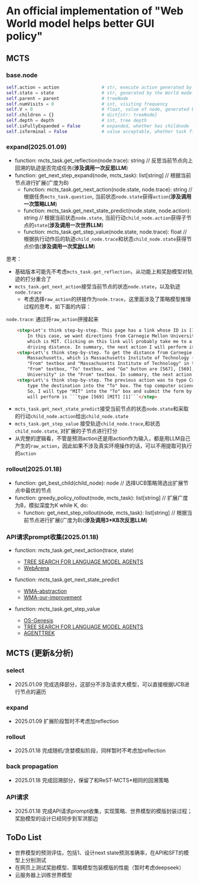 # An official implementation of "Web World model helps better GUI policy"
## MCTS

### base.node
```python
self.action = action                # str, execute action generated by the Policy model
self.state = state                  # str, generated by the World model
self.parent = parent                # treeNode
self.numVisits = 0                  # int, visiting frequency
self.V = 0                          # float, value of node, generated by the World model
self.children = {}                  # dict{str: treeNode}
self.depth = depth                  # int, tree depth
self.isFullyExpanded = False        # expanded, whether has childnode
self.isTerminal = False             # value acceptable, whether task finished
```

### expand(2025.01.09)
* function: mcts_task.get_reflection(node.trace): string                             // 反思当前节点向上回溯的轨迹是否完成任务(**涉及调用一次反思LLM**)
* function: get_next_step_expand(node, mcts_task): list[string]                      // 根据当前节点进行扩展(广度为B)
    * function: mcts_task.get_next_action(node.state, node.trace): string            // 根据任务`mcts_task.question`, 当前状态`node.state`获得`action`(**涉及调用一次策略LLM**)
    * function: mcts_task.get_next_state_predict(node.state, node.action): string    // 根据当前状态`node.state`, 当前行动`child_node.action`获得子节点的`state`(**涉及调用一次世界LLM**)
    * function: mcts_task.get_step_value(node.state, node.trace): float	             // 根据执行动作后的轨迹`child_node.trace`和状态`child_node.state`获得节点价值(**涉及调用一次奖励LLM**)

思考：
* 基础版本可能先不考虑`mcts_task.get_reflection`，从功能上和奖励模型对轨迹的打分重合了
* `mcts_task.get_next_action`接受当前节点的状态`node.state`，以及轨迹`node.trace`
    * 考虑选择`raw_action`的拼接作为`node.trace`，这里面涉及了策略模型推理过程的思考，如下面的内容：

`node.trace`: 通过<step></step>将`raw_action`拼接起来
```html
    <step>Let's think step-by-step. This page has a link whose ID is [169], which can be used to find directions between two points. 
        In this case, we want directions from Carnegie Mellon University to the top computer science school in Massachusetts, 
        which is MIT. Clicking on this link will probably take me to a page where I can input these two locations and find the 
        driving distance. In summary, the next action I will perform is ```click [169]```.</step>
    <step>Let\'s think step-by-step. To get the distance from Carnegie Mellon University to the top computer science school in 
        Massachusetts, which is Massachusetts Institute of Technology (MIT), I need to input "Carnegie Mellon University" in the 
        "From" textbox and "Massachusetts Institute of Technology" in the "To" textbox, and then click "Go" button. The IDs of the 
        "From" textbox, "To" textbox, and "Go" button are [567], [569], and [556] respectively. First, I will type "Carnegie Mellon 
        University" in the "From" textbox. In summary, the next action I will perform is ```type [567] [Carnegie Mellon University] [0]```</step>
    <step>Let\'s think step-by-step. The previous action was to type Carnegie Mellon University into the "From" box. Now, we need to 
        type the destination into the "To" box. The top computer science school in Massachusetts is Massachusetts Institute of Technology (MIT). 
        So, I will type "MIT" into the "To" box and submit the form by pressing the "Enter" key afterwards. In summary, the next action I 
        will perform is ```type [569] [MIT] [1]```</step>
```

* `mcts_task.get_next_state_predict`接受当前节点的状态`node.state`和采取的行动`child_node.action`给出`child_node.state`
* `mcts_task.get_step_value` 接受轨迹`child_node.trace`,和状态`child_node.state`, 对扩展的子节点进行打分
* 从完整的逻辑看，不管是预测action还是用action作为输入，都是用LLM自己产生的`raw_action`，因此如果不涉及真实环境操作的话，可以不用提取可执行的`action`


### rollout(2025.01.18)
* function: get_best_child(child_node): node                                            // 选择UCB策略筛选出扩展节点中最优的节点
* function: greedy_policy_rollout(node, mcts_task): list[string]                        // 扩展广度为B，模拟深度为K
    while K, do:
    * function: get_next_step_rollout(node, mcts_task): list[string]                    // 根据当前节点进行扩展(广度为B)(**涉及调用3*KB次反思LLM**)

### API请求prompt收集(2025.01.18)
* function: mcts_task.get_next_action(trace, state)
    * [TREE SEARCH FOR LANGUAGE MODEL AGENTS](./prompt.md#action-navigation)
    * [WebArena](prompt.md#p_cot_id_actree_2s_no_na)

* function: mcts_task.get_next_state_predict
    * [WMA-abstraction](./prompt.md#transition-focused-observation-abstraction)
    * [WMA-our-improvement](./prompt.md#ours)

* function: mcts_task.get_step_value
    * [OS-Genesis](./prompt.md#trajectory-reward-model-prompt)
    * [TREE SEARCH FOR LANGUAGE MODEL AGENTS](./prompt.md#reward)
    * [AGENTTREK](./prompt.md#reward-1)

## MCTS (更新&分析)
### select
* 2025.01.09 完成选择部分，这部分不涉及请求大模型，可以直接根据UCB进行节点的遍历

### expand
* 2025.01.09 扩展阶段暂时不考虑加reflection

### rollout
* 2025.01.18 完成随机/贪婪模拟阶段，同样暂时不考虑加reflection

### back propagation
* 2025.01.18 完成回溯部分，保留了和ReST-MCTS*相同的回溯策略

### API请求
* 2025.01.18 完成API请求prompt收集，实现策略、世界模型的模版封装过程；奖励模型的设计已经同步到军洪那边


## ToDo List
* 世界模型的预测评估，包括1、设计next state预测准确率，在API和SFT的模型上分别测试
* 在网页上测试奖励模型、策略模型包装模版的性能（暂时考虑deepseek）
* 云服务器上训练世界模型